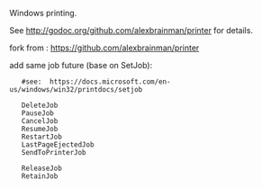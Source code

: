 Windows printing.

See http://godoc.org/github.com/alexbrainman/printer for details.

fork from : https://github.com/alexbrainman/printer 

add same job future (base on SetJob):

```
   #see:  https://docs.microsoft.com/en-us/windows/win32/printdocs/setjob

   DeleteJob
   PauseJob   
   CancelJob
   ResumeJob
   RestartJob
   LastPageEjectedJob
   SendToPrinterJob
      
   ReleaseJob
   RetainJob
```